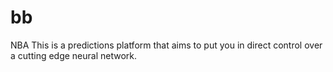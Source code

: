 # bb
NBA
This is a predictions platform that aims to put you in direct control over a cutting edge neural network.
